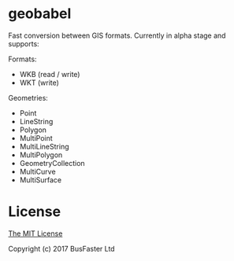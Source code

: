 geobabel
========

Fast conversion between GIS formats. Currently in alpha stage and supports:

Formats:

- WKB (read / write)
- WKT (write)

Geometries:

- Point
- LineString
- Polygon
- MultiPoint
- MultiLineString
- MultiPolygon
- GeometryCollection
- MultiCurve
- MultiSurface

License
=======

[The MIT License](https://raw.githubusercontent.com/charto/geobabel/master/LICENSE)

Copyright (c) 2017 BusFaster Ltd
